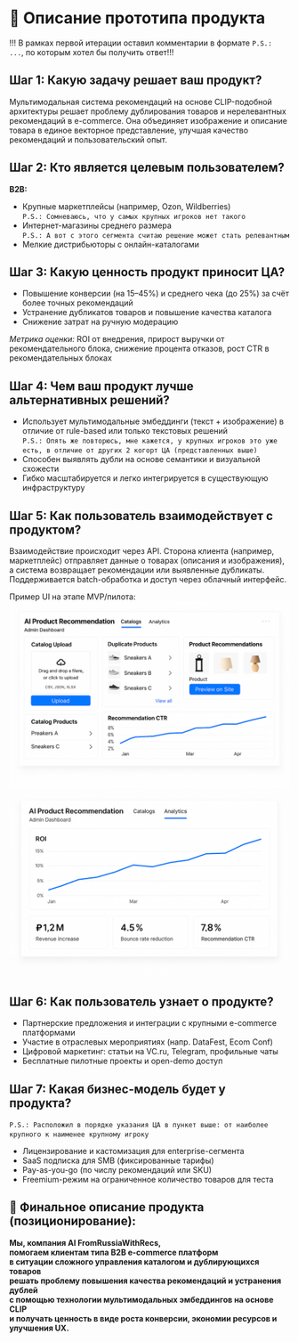 # 📝 Описание прототипа продукта

!!! В рамках первой итерации оставил комментарии в формате `P.S.: ...`, по которым хотел бы получить ответ!!!

## Шаг 1: Какую задачу решает ваш продукт?
Мультимодальная система рекомендаций на основе CLIP-подобной архитектуры решает проблему дублирования товаров и нерелевантных рекомендаций в e-commerce. Она объединяет изображение и описание товара в единое векторное представление, улучшая качество рекомендаций и пользовательский опыт.

## Шаг 2: Кто является целевым пользователем?
**B2B:**
- Крупные маркетплейсы (например, Ozon, Wildberries)\
`P.S.: Сомневаюсь, что у самых крупных игроков нет такого`
- Интернет-магазины среднего размера\
`P.S.: А вот с этого сегмента считаю решение может стать релевантным`
- Мелкие дистрибьюторы с онлайн-каталогами

## Шаг 3: Какую ценность продукт приносит ЦА?
- Повышение конверсии (на 15–45%) и среднего чека (до 25%) за счёт более точных рекомендаций  
- Устранение дубликатов товаров и повышение качества каталога  
- Снижение затрат на ручную модерацию

_Метрика оценки:_ ROI от внедрения, прирост выручки от рекомендательного блока, снижение процента отказов, рост CTR в рекомендательных блоках

## Шаг 4: Чем ваш продукт лучше альтернативных решений?
- Использует мультимодальные эмбеддинги (текст + изображение) в отличие от rule-based или только текстовых решений\
`P.S.: Опять же повторюсь, мне кажется, у крупных игроков это уже есть, в отличие от других 2 когорт ЦА (представленных выше)`
- Способен выявлять дубли на основе семантики и визуальной схожести  
- Гибко масштабируется и легко интегрируется в существующую инфраструктуру

## Шаг 5: Как пользователь взаимодействует с продуктом?
Взаимодействие происходит через API. Сторона клиента (например, маркетплейс) отправляет данные о товарах (описания и изображения), а система возвращает рекомендации или выявленные дубликаты. Поддерживается batch-обработка и доступ через облачный интерфейс.

Пример UI на этапе MVP/пилота:
![UI_catalogs](images/UI_catalogs.png) ![UI_analytics](images/UI_analytics.png)

## Шаг 6: Как пользователь узнает о продукте?
- Партнерские предложения и интеграции с крупными e-commerce платформами  
- Участие в отраслевых мероприятиях (напр. DataFest, Ecom Conf)  
- Цифровой маркетинг: статьи на VC.ru, Telegram, профильные чаты  
- Бесплатные пилотные проекты и open-demo доступ

## Шаг 7: Какая бизнес-модель будет у продукта?
`P.S.: Расположил в порядке указания ЦА в пункет выше: от наиболее крупного к наименее крупному игроку`
- Лицензирование и кастомизация для enterprise-сегмента
- SaaS подписка для SMB (фиксированные тарифы)
- Pay-as-you-go (по числу рекомендаций или SKU)
- Freemium-режим на ограниченное количество товаров для теста

## 📌 Финальное описание продукта (позиционирование):
**Мы, компания AI FromRussiaWithRecs,**  
**помогаем клиентам типа B2B e-commerce платформ**  
**в ситуации сложного управления каталогом и дублирующихся товаров**  
**решать проблему повышения качества рекомендаций и устранения дублей**  
**с помощью технологии мультимодальных эмбеддингов на основе CLIP**  
**и получать ценность в виде роста конверсии, экономии ресурсов и улучшения UX.**
